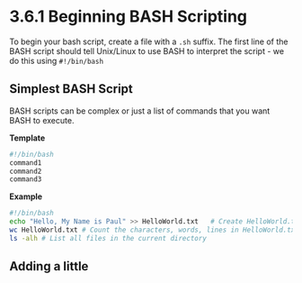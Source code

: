 # 3.6.1 Beginning BASH Scripting
To begin your bash script, create a file with a `.sh` suffix.  The first line of the BASH script should tell Unix/Linux to use BASH to interpret the script - we do this using `#!/bin/bash`

## Simplest BASH Script
BASH scripts can be complex or just a list of commands that you want BASH to execute.

**Template**
```bash
#!/bin/bash
command1
command2
command3
```

**Example**
```bash
#!/bin/bash
echo "Hello, My Name is Paul" >> HelloWorld.txt   # Create HelloWorld.txt file
wc HelloWorld.txt # Count the characters, words, lines in HelloWorld.txt
ls -alh # List all files in the current directory
```

## Adding a little 
